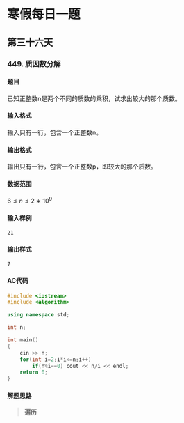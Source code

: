 # 寒假每日一题

## 第三十六天

### 449. 质因数分解

#### 题目

已知正整数n是两个不同的质数的乘积，试求出较大的那个质数。

####  输入格式

输入只有一行，包含一个正整数n。

#### 输出格式

输出只有一行，包含一个正整数p，即较大的那个质数。

#### 数据范围

$6≤n≤2∗10^9$

#### 输入样例

```
21
```

#### 输出样式

```
7
```

#### AC代码

```c++
#include <iostream>
#include <algorithm>

using namespace std;

int n;

int main()
{
    cin >> n;
    for(int i=2;i*i<=n;i++)
        if(n%i==0) cout << n/i << endl;
    return 0;
}
```

#### 解题思路

> **遍历**

> 